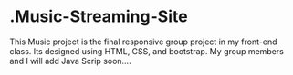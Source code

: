 # .Music-Streaming-Site
This Music project is the final responsive group project in my front-end class. Its designed using HTML, CSS, and bootstrap. My group members and I will add Java Scrip soon….
